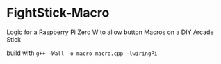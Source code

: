 # FightStick-Macro
Logic for a Raspberry Pi Zero W to allow button Macros on a DIY Arcade Stick

build with ```g++ -Wall -o macro macro.cpp -lwiringPi```
